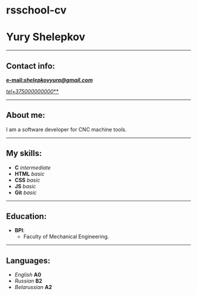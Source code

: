 # rsschool-cv

#  Yury Shelepkov

***

##  Contact info:

[**e-mail:*shelepkovyura@gmail.com***](mailto:shelepkovyura@gmail.com)

[**tel*+375000000000***](tel:+375000000000)

***

##  About me:

I am a software developer for CNC machine tools.

***

##  My skills:

* __C__ _intermediate_
* __HTML__ _basic_
* __CSS__ _basic_
* __JS__ _basic_
* __Git__ _basic_

***

##  Education:

* __BPI__:
    * Faculty of Mechanical Engineering.

***

##  Languages:

* _English_ __A0__
* _Russian_ __B2__
* _Belarussian_ __A2__
